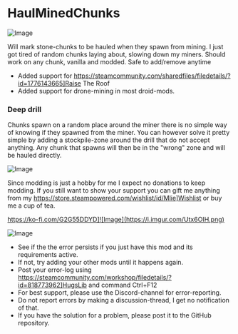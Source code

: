 # HaulMinedChunks

![Image](https://i.imgur.com/buuPQel.png)


Will mark stone-chunks to be hauled when they spawn from mining.
I just got tired of random chunks laying about, slowing down my miners.
Should work on any chunk, vanilla and modded.
Safe to add/remove anytime

- Added support for https://steamcommunity.com/sharedfiles/filedetails/?id=1776143665]Raise The Roof
- Added support for drone-mining in most droid-mods.

### Deep drill

Chunks spawn on a random place around the miner there is no simple way of knowing if they spawned from the miner.
You can however solve it pretty simple by adding a stockpile-zone around the drill that do not accept anything. Any chunk that spawns will then be in the "wrong" zone and will be hauled directly.

![Image](https://i.imgur.com/O0IIlYj.png)

Since modding is just a hobby for me I expect no donations to keep modding. If you still want to show your support you can gift me anything from my https://store.steampowered.com/wishlist/id/Mlie]Wishlist or buy me a cup of tea.

https://ko-fi.com/G2G55DDYD]![Image](https://i.imgur.com/Utx6OIH.png)


![Image](https://i.imgur.com/PwoNOj4.png)



-  See if the the error persists if you just have this mod and its requirements active.
-  If not, try adding your other mods until it happens again.
-  Post your error-log using https://steamcommunity.com/workshop/filedetails/?id=818773962]HugsLib and command Ctrl+F12
-  For best support, please use the Discord-channel for error-reporting.
-  Do not report errors by making a discussion-thread, I get no notification of that.
-  If you have the solution for a problem, please post it to the GitHub repository.




